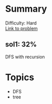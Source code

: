# Summary
Difficulty: Hard<br/>
[Link to problem](https://leetcode.com/problems/serialize-and-deserialize-binary-tree/)<br/>
## sol1: 32%
DFS with recursion
# Topics
- DFS
- tree
